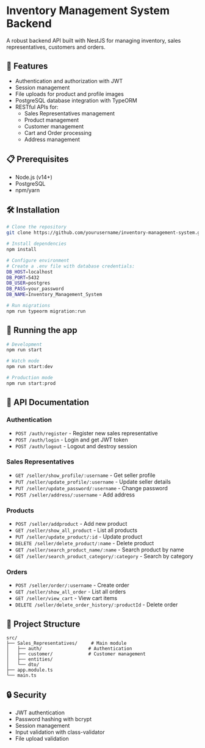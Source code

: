 # Inventory Management System Backend

A robust backend API built with NestJS for managing inventory, sales representatives, customers and orders.

## 🚀 Features

- Authentication and authorization with JWT
- Session management
- File uploads for product and profile images  
- PostgreSQL database integration with TypeORM
- RESTful APIs for:
  - Sales Representatives management
  - Product management 
  - Customer management
  - Cart and Order processing
  - Address management

## 📋 Prerequisites

- Node.js (v14+)
- PostgreSQL
- npm/yarn

## 🛠️ Installation

```bash
# Clone the repository
git clone https://github.com/yourusername/inventory-management-system.git

# Install dependencies
npm install

# Configure environment
# Create a .env file with database credentials:
DB_HOST=localhost
DB_PORT=5432
DB_USER=postgres
DB_PASS=your_password
DB_NAME=Inventory_Management_System

# Run migrations
npm run typeorm migration:run
```

## 🚀 Running the app

```bash
# Development
npm run start

# Watch mode
npm run start:dev

# Production mode
npm run start:prod
```

## 📝 API Documentation

### Authentication
- `POST /auth/register` - Register new sales representative
- `POST /auth/login` - Login and get JWT token
- `POST /auth/logout` - Logout and destroy session

### Sales Representatives
- `GET /seller/show_profile/:username` - Get seller profile
- `PUT /seller/update_profile/:username` - Update seller details
- `PUT /seller/update_password/:username` - Change password
- `POST /seller/address/:username` - Add address

### Products 
- `POST /seller/addproduct` - Add new product
- `GET /seller/show_all_product` - List all products
- `PUT /seller/update_product/:id` - Update product
- `DELETE /seller/delete_product/:name` - Delete product
- `GET /seller/search_product_name/:name` - Search product by name
- `GET /seller/search_product_category/:category` - Search by category

### Orders
- `POST /seller/order/:username` - Create order
- `GET /seller/show_all_order` - List all orders
- `GET /seller/view_cart` - View cart items
- `DELETE /seller/delete_order_history/:productId` - Delete order

## 📁 Project Structure

```
src/
├── Sales_Representatives/     # Main module
│   ├── auth/                 # Authentication
│   ├── customer/             # Customer management  
│   ├── entities/            
│   └── dto/
├── app.module.ts
└── main.ts
```

## 🔒 Security

- JWT authentication
- Password hashing with bcrypt
- Session management
- Input validation with class-validator
- File upload validation
